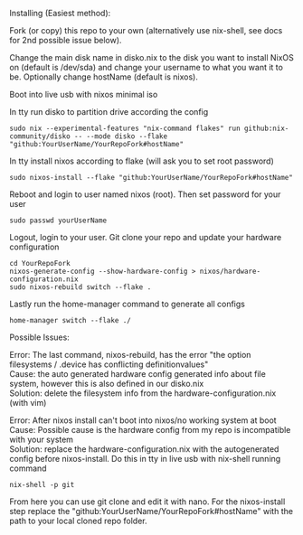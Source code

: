 Installing (Easiest method):

Fork (or copy) this repo to your own (alternatively use nix-shell, see docs for 2nd possible issue below).  

Change the main disk name in disko.nix to the disk you want to install NixOS on (default is /dev/sda) and change your username to what you want it to be. Optionally change hostName (default is nixos).   

Boot into live usb with nixos minimal iso  

In tty run disko to partition drive according the config
```
sudo nix --experimental-features "nix-command flakes" run github:nix-community/disko -- --mode disko --flake "github:YourUserName/YourRepoFork#hostName"
```
In tty install nixos according to flake (will ask you to set root password)
```
sudo nixos-install --flake "github:YourUserName/YourRepoFork#hostName"
```
Reboot and login to user named nixos (root). Then set password for your user
```
sudo passwd yourUserName
```
Logout, login to your user. Git clone your repo and update your hardware configuration 
```
cd YourRepoFork
nixos-generate-config --show-hardware-config > nixos/hardware-configuration.nix
sudo nixos-rebuild switch --flake .
```

Lastly run the home-manager command to generate all configs
```
home-manager switch --flake ./
```

Possible Issues:  

Error: The last command, nixos-rebuild, has the error "the option filesystems / .device has conflicting definitionvalues"  
Cause: the auto generated hardware config generated info about file system, however this is also defined in our disko.nix  
Solution: delete the filesystem info from the hardware-configuration.nix (with vim)  

Error: After nixos install can't boot into nixos/no working system at boot  
Cause: Possible cause is the hardware config from my repo is incompatible with your system  
Solution: replace the hardware-configuration.nix with the autogenerated config before nixos-install. Do this in tty in live usb with nix-shell running command 

```
nix-shell -p git
```

From here you can use git clone and edit it with nano. For the nixos-install step replace the "github:YourUserName/YourRepoFork#hostName" with the path to your local cloned repo folder. 
